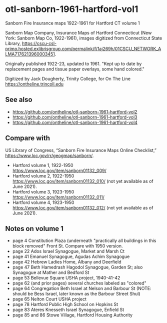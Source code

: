 # otl-sanborn-1961-hartford-vol1
Sanborn Fire Insurance maps 1922-1961 for Hartford CT volume 1

Sanborn Map Company, Insurance Maps of Hartford Connecticut (New York: Sanborn Map Co, 1922-1961), images digitized from Connecticut State Library, https://cscu-csl-primo.hosted.exlibrisgroup.com/permalink/f/1aj269h/01CSCU_NETWORK_ALMA7176213960003451.

Originally published 1922-23, updated to 1961.
"Kept up to date by replacement pages and tissue paper overlays, some hand colored."

Digitized by Jack Dougherty, Trinity College, for On The Line https://ontheline.trincoll.edu

## See also
- https://github.com/ontheline/otl-sanborn-1961-hartford-vol2
- https://github.com/ontheline/otl-sanborn-1961-hartford-vol3
- https://github.com/ontheline/otl-sanborn-1961-hartford-vol4

## Compare with
US Library of Congress, “Sanborn Fire Insurance Maps Online Checklist,” https://www.loc.gov/rr/geogmap/sanborn/.

- Hartford volume 1, 1922-1950 https://www.loc.gov/item/sanborn01132_009/
- Hartford volume 2, 1922-1950 https://www.loc.gov/item/sanborn01132_010/ (not yet available as of June 2021).
- Hartford volume 3, 1923-1950 https://www.loc.gov/item/sanborn01132_011/
- Hartford volume 4, 1923-1950 https://www.loc.gov/item/sanborn01132_012/ (not yet available as of June 2021).

## Notes on volume 1
- page 4 Constitution Plaza (underneath "practically all buildings in this block removed" Front St. Compare with 1950 version.
- page 22 Ados Israel Synagogue, Market and Marsh Ct
- page 41 Emanuel Synagogue, Agudas Achim Synagogue
- page 42 Hebrew Ladies Home, Albany and Deerfield
- page 47 Beth Hamedrash Hagodol Synagogue, Garden St; also Synagogue at Mather and Bedford St
- page 53 Bellevue Square USHA project, 1940-41-42
- page 62 (and prior pages) several churches labeled as "colored"
- page 64 Congregation Beth Israel at Nelson and Barbour St (NOTE: should be Bess Israel, later known as the Barbour Street Shul)
- page 65 Nelton Court USHA project
- page 78 Hartford Public High School on Hopkins St
- page 83 Ateres Knesseth Israel Synagogue, Enfield St
- page 85 and 86 Stowe Village, Hartford Housing Authority
